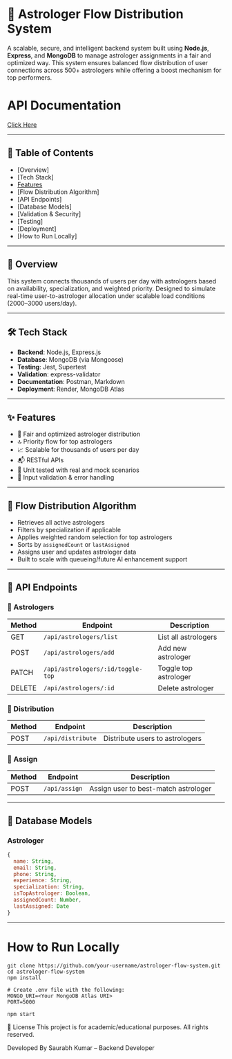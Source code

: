 # 🔮 Astrologer Flow Distribution System

A scalable, secure, and intelligent backend system built using **Node.js**, **Express**, and **MongoDB** to manage astrologer assignments in a fair and optimized way. This system ensures balanced flow distribution of user connections across 500+ astrologers while offering a boost mechanism for top performers.

# API Documentation
[Click Here](#https://documenter.getpostman.com/view/44352317/2sB2ixjDtT)

---

## 📌 Table of Contents

- [Overview]
- [Tech Stack]
- [Features](#features)
- [Flow Distribution Algorithm]
- [API Endpoints]
- [Database Models]
- [Validation & Security]
- [Testing]
- [Deployment]
- [How to Run Locally]


---

## 🧠 Overview

This system connects thousands of users per day with astrologers based on availability, specialization, and weighted priority. Designed to simulate real-time user-to-astrologer allocation under scalable load conditions (2000–3000 users/day).

---

## 🛠 Tech Stack

- **Backend**: Node.js, Express.js
- **Database**: MongoDB (via Mongoose)
- **Testing**: Jest, Supertest
- **Validation**: express-validator
- **Documentation**: Postman, Markdown
- **Deployment**: Render, MongoDB Atlas

---

## ✨ Features

- 🧮 Fair and optimized astrologer distribution
- 🔝 Priority flow for top astrologers
- 📈 Scalable for thousands of users per day
- 📬 RESTful APIs
- 🧪 Unit tested with real and mock scenarios
- 🔐 Input validation & error handling

---

## 🔁 Flow Distribution Algorithm

- Retrieves all active astrologers
- Filters by specialization if applicable
- Applies weighted random selection for top astrologers
- Sorts by `assignedCount` or `lastAssigned`
- Assigns user and updates astrologer data
- Built to scale with queueing/future AI enhancement support

---

## 📮 API Endpoints

### 🔹 Astrologers
| Method | Endpoint | Description |
|--------|----------|-------------|
| GET    | `/api/astrologers/list` | List all astrologers |
| POST   | `/api/astrologers/add`  | Add new astrologer |
| PATCH  | `/api/astrologers/:id/toggle-top` | Toggle top astrologer |
| DELETE | `/api/astrologers/:id`  | Delete astrologer |

### 🔹 Distribution
| Method | Endpoint | Description |
|--------|----------|-------------|
| POST   | `/api/distribute` | Distribute users to astrologers |

### 🔹 Assign
| Method | Endpoint | Description |
|--------|----------|-------------|
| POST   | `/api/assign` | Assign user to best-match astrologer |

---

## 🧾 Database Models

### Astrologer
```js
{
  name: String,
  email: String,
  phone: String,
  experience: String,
  specialization: String,
  isTopAstrologer: Boolean,
  assignedCount: Number,
  lastAssigned: Date
}
```
---
# How to Run Locally
```
git clone https://github.com/your-username/astrologer-flow-system.git
cd astrologer-flow-system
npm install

# Create .env file with the following:
MONGO_URI=<Your MongoDB Atlas URI>
PORT=5000

npm start
```
📜 License
This project is for academic/educational purposes. All rights reserved.

Developed By
Saurabh Kumar – Backend Developer
